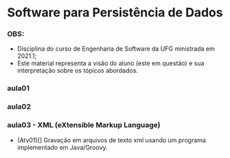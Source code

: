 # Software para Persistência de Dados

### OBS:

- Disciplina do curso de Engenharia de Software da UFG ministrada em 2021.1;
- Este material representa a visão do aluno (este em questão) e sua interpretação sobre os tópicos abordados.

### aula01

### aula02

### aula03 - XML (eXtensible Markup Language)

- (Atv01)[]
  Gravação em arquivos de texto xml usando um programa implementado em Java/Groovy.
